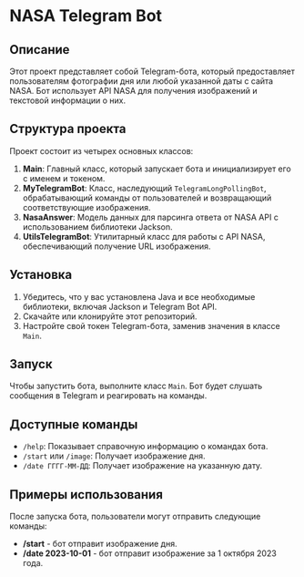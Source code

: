 # NASA Telegram Bot

## Описание
Этот проект представляет собой Telegram-бота, который предоставляет пользователям фотографии дня или любой указанной даты 
с сайта NASA. Бот использует API NASA для получения изображений и текстовой информации о них.

## Структура проекта
Проект состоит из четырех основных классов:

1. **Main**: Главный класс, который запускает бота и инициализирует его с именем и токеном.
2. **MyTelegramBot**: Класс, наследующий `TelegramLongPollingBot`, обрабатывающий команды от пользователей и возвращающий 
соответствующие изображения.
3. **NasaAnswer**: Модель данных для парсинга ответа от NASA API с использованием библиотеки Jackson.
4. **UtilsTelegramBot**: Утилитарный класс для работы с API NASA, обеспечивающий получение URL изображения.

## Установка
1. Убедитесь, что у вас установлена Java и все необходимые библиотеки, включая Jackson и Telegram Bot API.
2. Скачайте или клонируйте этот репозиторий.
3. Настройте свой токен Telegram-бота, заменив значения в классе `Main`.

## Запуск
Чтобы запустить бота, выполните класс `Main`. Бот будет слушать сообщения в Telegram и реагировать на команды.

## Доступные команды
- `/help`: Показывает справочную информацию о командах бота.
- `/start` или `/image`: Получает изображение дня.
- `/date ГГГГ-ММ-ДД`: Получает изображение на указанную дату.

## Примеры использования
После запуска бота, пользователи могут отправить следующие команды:
- **/start** - бот отправит изображение дня.
- **/date 2023-10-01** - бот отправит изображение за 1 октября 2023 года.